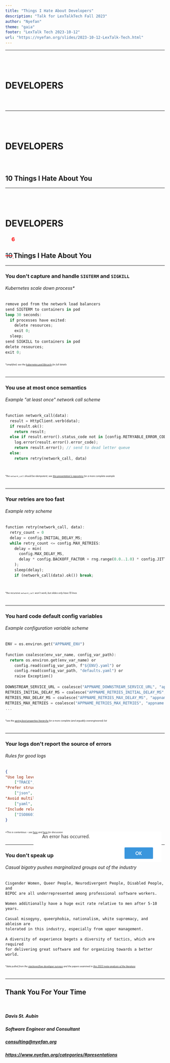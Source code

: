 ```yaml
---
title: "Things I Hate About Developers"
description: "Talk for LexTalkTech Fall 2023"
author: "Nyefan"
theme: "gaia"
footer: "LexTalk Tech 2023-10-12"
url: "https://nyefan.org/slides/2023-10-12-LexTalk-Tech.html"
---
```

<!--Good Evening! <pause for response>-->
<!--How are we doing tonight? <pause for response>-->
<!--I only have 15 minutes here, so we're gonna go fast.-->
<!--This presentation and the presenter notes will be available at nyefan.org if you want to see it again-->
<!--The code for this presentation is available at github.com/Nyefan/Presentations-->

---
## <br />
# DEVELOPERS
### <sub><br /></sub>
<!--Developers! <short pause>-->
<!--I'm gonna make you think about operations tonight.-->
<!--Your devops engineers are gonna love me.-->
<!--<hand to ear> Sorry, it's Site Reliability now?-->
<!--<smiling, slightly slower, and with satisfaction> Platform Engineering-->
<!--How many process and operations engineers of different flavors do we have tonight, raise your hands?-->
<!--You guys already know this, you can go to sleep for the next 13 minutes and 15 seconds-->
<!--<eat the mic, lower voice conspiratorially> This conference is quarterly, so that's 53 minutes if you come to all 4-->
<!--Developers, we're gonna talk tonight about a number of action items you can take to make your infrastructure teams' lives a hell of a lot easier and make your software more robust and reliable in the process-->
<!--Without further ado, here is...-->

---
## <br />
# DEVELOPERS
### <br />
## 10 Things I Hate About You
<!--10 Things I Hate About You.-->

---
## <br />
# DEVELOPERS
### &nbsp;&nbsp;&nbsp;&nbsp;&nbsp;<span style="color:red;">6</span>
## <span style="color:red;text-decoration:line-through"><span style="color:#455a64">10</span></span><span style="color:red;font-family:monospace;font-size:0.32em;">‸</span>Things I Hate About You
<!--Well, 6, actually - we don't have time for 10-->

---
### You don't capture and handle `SIGTERM` and `SIGKILL`
###### Kubernetes scale down process*
```rust
remove pod from the network load balancers
send SIGTERM to containers in pod
loop 30 seconds:
  if processes have exited:
    delete resources;
    exit 0;
  sleep;
send SIGKILL to containers in pod
delete resources;
exit 0;
```
###### <span style="font-size:0.5em">*simplified; see the [kubernetes pod lifecycle](https://kubernetes.io/docs/concepts/workloads/pods/pod-lifecycle/) for full details</span>
<!--How many of you work in Kubernetes shops?-->
<!--How many of you have heard of the kubernetes pod lifecycle?-->
<!--<if any hands stay up> good on you - you're the good eggs-->
<!--<else> yeah, that's what I thought - but you're about to learn enough to be dangerous-->
<!--One of the most important functions of kubernetes-->
<!--(aside from providing a standard interface over common deployment structures like networking, resource allocation, workload isolation, process environment, installed libraries...)-->
<!--Ok fine, *an* important function of kubernetes-->
<!--is scaling workloads to meet demand and recovering failed workloads-->
<!--In order to do this without corrupting data or sending customers to 502 pages unnecessarily-->
<!--Services need to respond correctly to the process signals kubernetes uses to manage workloads-->
<!--This is very simple in concept, but it's often forgotten or poorly communicated, so it gets left on the table-->
<!--Just respond to SIGTERM by shedding any stateful load to other instances of the service and shutting down-->
<!--As an added bonus, this will make your rolling deployments much faster, as the kubelet doesn't have to wait 30s to kill each pod-->

---
### You use at most once semantics
###### Example "at least once" network call scheme
```rust
function network_call(data):
  result = HttpClient.verb(data);
  if result.ok():
    return result;
  else if result.error().status_code not in [config.RETRYABLE_ERROR_CODES]:
    log.error(result.error().error_code); 
    return result.error(); // send to dead letter queue
  else:
    return retry(network_call, data)
    
```
###### <span style="font-size:0.5em">*the `network_call` should be idempotent; see [this presentation's repository](https://github.com/Nyefan/Presentations/blob/main/2023_Q3_LexTalkTech/retry.rs) for a more complete example</span>
<!--If you're not using kubernetes, don't worry, I have some work for you, too-->
<!--All too often, I see service crashes or deployment rotations lead to data loss or inconsistency-->
<!--because network calls between services or to external providers are written with naive "at most once" behavior.-->
<!--Just throwing bits out into the ether and hoping they get where they're going-->
<!--(well when you put it that way, it sounds like fun)-->
<!--But it's not very consistent, and consistency is - to my thinking - the most important part of software engineering-->
<!--So every network call should be stuffed into a retry loop of some kind-->
<!--And this is very important...-->
<!--Failed requests should be sent to a dead-letter queue!-->
<!--This is important for detecting incidents: if you don't know requests are failing, you can't respond to the issue-->
<!--It is important for diagnosing incidents: if you don't know *which* requests are failing, you can't fix the issue-->
<!--And it's important for mitigating incidents: you can replay the failed events or reset the event queue to just before failures began-->

---
### Your retries are too fast
###### Example retry scheme
```rust
function retry(network_call, data):
  retry_count = 0
  delay = config.INITIAL_DELAY_MS;
  while retry_count <= config.MAX_RETRIES:
    delay = min(
      config.MAX_DELAY_MS,
      delay * config.BACKOFF_FACTOR + rng.range(0.0..1.0) * config.JITTER_FACTOR_MS
    );
    sleep(delay);
    if (network_call(data).ok()) break;
    
```
###### <span style="font-size:0.5em">*the recursive `network_call` won't work, but slides only have 10 lines</span>
<!--Just don't give me too much of a good thing-->
<!--When you're retrying, make sure to put in some exponential backoff on your requests-->
<!--(The math nerd in me is also compelled to point out that most supposed "exponential backoff" schemes are in fact, geometric rather than exponential, but I digress)-->
<!--This is my default backoff scheme, and I want to point out a few features that mitigate the impact of mass disconnect events-->
<!--external DDOS attacks are child's play to mitigate, but self-inflicted thundering herds are far more difficult-->
<!--First, we wait at least 1-3 milliseconds before trying again the first time - there are times you'll want to wait more or less time, but I find that to be a good default-->
<!--Second, we have a maximum retry delay, usually not more than a second in a backend service, but frontend can be 60 seconds or more-->
<!--Third, I want you all to focus on this JITTER_FACTOR_MS-->
<!--If everyone is disconnected at once, either because of an internal network blip, a session cache invalidation, or anything else-->
<!--They will retry in waves without a jitter factor, and it will take longer to recover-->
<!--By skewing the retry time on a per-client basis, you'll get a more consistent throughput of retries and will be less likely to overwhelm your downstream services-->
<!--And don't worry about what exactly these values should be - your operations engineers will know how to set these levers so long as you provide them.-->

---
### You hard code default config variables
###### Example configuration variable scheme
```rust
ENV = os.environ.get("APPNAME_ENV")

function coalesce(env_var_name, config_var_path):
  return os.environ.get(env_var_name) or 
    config.read(config_var_path, f"${ENV}.yaml") or 
    config.read(config_var_path, "defaults.yaml") or 
    raise Exception()

DOWNSTREAM_SERVICE_URL = coalesce("APPNAME_DOWNSTREAM_SERVICE_URL", "appname.downstream_service.url")
RETRIES_INITIAL_DELAY_MS = coalesce("APPNAME_RETRIES_INITIAL_DELAY_MS", "appname.retries.initial_delay_ms")
RETRIES_MAX_DELAY_MS = coalesce("APPNAME_RETRIES_MAX_DELAY_MS", "appname.retries.max_delay_ms")
RETRIES_MAX_RETRIES = coalesce("APPNAME_RETRIES_MAX_RETRIES", "appname.retries.max_retries")
...

```
###### <span style="font-size:0.5em">*see the [spring boot properties hierarchy](https://docs.spring.io/spring-boot/docs/1.5.6.RELEASE/reference/html/boot-features-external-config.html) for a more complete (and arguably overengineered) list</span>
<!--Now on the subject of levers-->
<!--One of the most common ways I see deployments fail in higher environments or cause incidents in production-->
<!--Is because a new config variable was added into a service with a hardcoded default value-->
<!--which was valid for local development and the dev environment, but then failed in staging or production-->
<!--If you add a config variable, please just raise an Exception if the value couldn't be loaded from the environment-->
<!--and then it will obviously fail in dev if it doesn't get set by the release team, so the bug will never hit customers-->

---
### Your logs don't report the source of errors
###### Rules for good logs <img height="96" src="error.png" style="float:right;margin:230px 10px -250px 0px" title="Error, an error ocurred"/>
```json
{
"Use log levels":
    ["TRACE", "DEBUG", "INFO", "WARN", "ERROR", "FATAL"],
"Prefer structured logging formats":
    ["json", "logfmt", "avro", "protobuf"],
"Avoid multiline logs":
    ["yaml", "formatted stack traces"],
"Include relevant program state": 
    ["ISO8601 time", "userID", "sessionID", "txnID", "flattened stack traces"]
}
```
###### <span style="font-size:0.5em">*This is contentious - see [here](https://softwareengineering.stackexchange.com/questions/312197/benefits-of-structured-logging-vs-basic-logging) and [here](https://gregoryszorc.com/blog/2012/12/06/thoughts-on-logging---part-1---structured-logging/) for discussion</span>
<!--Well, as long as you log the failure, at least-->
<!--I can't tell you how many times I've seen some variation of "Exception: An Error Occurred" in ostensibly production software.-->
<!--Give me a stack trace at least, if not a full (anonymized) stack frame-->
<!--but also, learn how your log aggregation tools work-->
<!--You can save your incident management team a lot of time responding to issues just by making your logs conform with-->
<!--the expected structure of whatever log aggregator you're using-->
<!--The specifics are very organization-dependent, so I just have a few examples of best practices up here-->
<!--but the less time we spend writing yet another service-specific yaml parser, the more time we can spend speeding up your builds-->

---
### You don't speak up
###### Casual bigotry pushes marginalized groups out of the industry
```
Cisgender Women, Queer People, Neurodivergent People, Disabled People, and 
BIPOC are all underrepresented among professional software workers.

Women additionally have a huge exit rate relative to men after 5-10 years.

Casual misogyny, queerphobia, nationalism, white supremacy, and ableism are 
tolerated in this industry, especially from upper management.

A diversity of experience begets a diversity of tactics, which are required 
for delivering great software and for organizing towards a better world.
```
###### <span style="font-size:0.5em">*data pulled from the [stackoverflow developer surveys](https://insights.stackoverflow.com/survey/) and the papers examined in [this 2022 meta-analysis of the literature](https://arxiv.org/pdf/2303.05953.pdf)</span>
<!--<sit down, bring down the energy of the room> Finally, let me tell you a story.-->
<!--I spent some time working for a company that had a compelling mission, a solid engineering team, and an actual product in customers' hands-->
<!--This company was well set up to push through to profitability and acquisition within their funding runway-->
<!--All we had to do was push features required by new customers and keep everything scaling up without too much distress-->
<!--<half laugh> I say "all" like it's that simple - we also had to get stupendously lucky, but that's a given-->
<!--Unfortunately, this company had a serious liability-->
<!--The Director of Engineering was a twat.-->
<!--He would spend an hour every morning on the engineering-department-wide stand-up pontificating about his supposed-->
<!--engineering prowess and berating every engineer as they went through their description of their previous day's work-->
<!--and stamping his feet child.-->
<!--Well, I say *every* engineer, but that's not strictly true - there were some of us who he never yelled at-->
<!--He never yelled at me, for instance.-->
<!--He was, after all, under the impression that I was a neurotypical, perfectly abled, straight, cisgender, white man-->
<!--One out of six... isn't the worst possible score... on a true or false test-->
<!--I was locked in because of a signing bonus I had taken, so I didn't say anything at first-->
<!--After some time, I took it to HR and made it clear that if he ever yelled at *me*, I would quit on the spot regardless of the signing bonus-->
<!--But I never said anything during the standups - I should have, but I didn't-->
<!--As the person with the power to make hiring and firing decisions, he had too much power over me-->
<!--Eventually, a CTO position was created to promote him out of the way, and my manager got his job-->
<!--She was brilliant as both an engineer and a project manager, but the damage had already been done.-->
<!--The employees were too disaffected, and most everyone left as soon as their year was up-->
<!--Most of their staff have been laid off since then, they haven't managed to get another round of seed funding,-->
<!--and their website barely even exists anymore-->
<!--That's not really the happy ending we're looking for is it?-->
<!--So let's make it happy - this is a demonstration of how tolerating bigotry in the workplace can wreck a company-->
<!--but it's also a story of how a diverse team can build something great in the first place-->
<!--and how a diversity of experience that isn't limited to tooling, frameworks, and design patterns allows-->
<!--us to create better software.  My last name-->

---
## Thank You For Your Time
&nbsp;
##### Davis St. Aubin
##### Software Engineer and Consultant
##### consulting@nyefan.org
##### https://www.nyefan.org/categories/#presentations
<!--has a period and a space in it, and you better be damn sure no product I've touched assumes names have any-->
<!--universal rules or that people's genders are immutable or binary-->
<!--By seeking out a diversity of experience, we ensure a corresponding diversity of tactics,-->
<!--allowing us to deliver better software today and organize a better world tomorrow.-->
<!--That! is a much happier ending-->
<!--Thank you for your time.<exit stage right>-->
